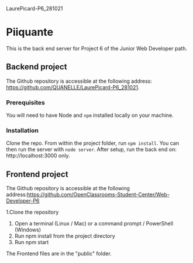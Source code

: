 LaurePicard-P6_281021
# Piiquante #

This is the back end server for Project 6 of the Junior Web Developer path.

## Backend project ##
The Github repository is accessible at the following address: https://github.com/QUANELLE/LaurePicard-P6_281021.

### Prerequisites ###

You will need to have Node and `npm` installed locally on your machine.

### Installation ###

Clone the repo. From within the project folder, run `npm install`. You 
can then run the server with `node server`. 
After setup, run the back end on: http://localhost:3000 only.

## Frontend project ##
The Github repository is accessible at the following address:https://github.com/OpenClassrooms-Student-Center/Web-Developer-P6  

1.Clone the repository
1. Open a terminal (Linux / Mac) or a command prompt / PowerShell
(Windows)
1. Run npm install from the project directory
1. Run npm start
 
The Frontend files are in the "public" folder.
